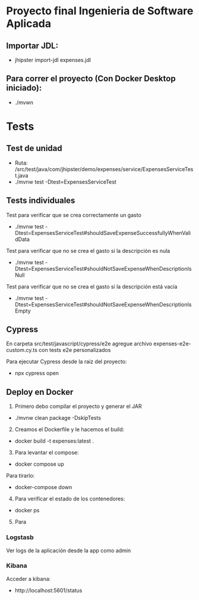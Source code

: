 # Proyecto final Ingenieria de Software Aplicada

## Importar JDL:

- jhipster import-jdl expenses.jdl

## Para correr el proyecto (Con Docker Desktop iniciado):

- ./mvwn

# Tests

## Test de unidad

- Ruta: /src/test/java/com/jhipster/demo/expenses/service/ExpensesServiceTest.java
- ./mvnw test -Dtest=ExpensesServiceTest

## Tests individuales

Test para verificar que se crea correctamente un gasto

- ./mvnw test -Dtest=ExpensesServiceTest#shouldSaveExpenseSuccessfullyWhenValidData

Test para verificar que no se crea el gasto si la descripción es nula

- ./mvnw test -Dtest=ExpensesServiceTest#shouldNotSaveExpenseWhenDescriptionIsNull

Test para verificar que no se crea el gasto si la descripción está vacía

- ./mvnw test -Dtest=ExpensesServiceTest#shouldNotSaveExpenseWhenDescriptionIsEmpty

## Cypress

En carpeta src/test/javascript/cypress/e2e agregue archivo expenses-e2e-custom.cy.ts con tests e2e personalizados

Para ejecutar Cypress desde la raiz del proyecto:

- npx cypress open

## Deploy en Docker

1. Primero debo compilar el proyecto y generar el JAR

- ./mvnw clean package -DskipTests

2. Creamos el Dockerfile y le hacemos el build:

- docker build -t expenses:latest .

3. Para levantar el compose:

- docker compose up

Para tirarlo:

- docker-compose down

4. Para verificar el estado de los contenedores:

- docker ps

5. Para

### Logstasb

Ver logs de la aplicación desde la app como admin

### Kibana

Acceder a kibana:

- http://localhost:5601/status
